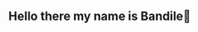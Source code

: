 ## Hello there my name is Bandile👋

<!--
 😎 I'm invested into web development and programming
 🌱 I’m currently completing my Computer Science Degree
 😄 Improving my JavaScript, CSS,Figma and C#.
 👯 I would like to meet like minded individuals for collaboration of projects to improve one another
 🦇Night shift staff member
 ⚡ Fun fact:I am open for internships and other offers
 📫 How to reach me: LastITCrusader@gmail.com
-ps
Check out my art works ⚆_⚆
-->
